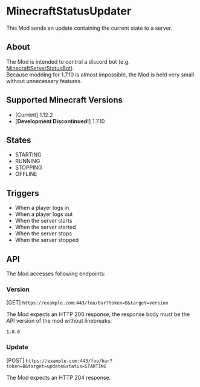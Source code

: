 # MinecraftStatusUpdater

This Mod sends an update containing the current state to a server.

## About

The Mod is intended to control a discord bot (e.g. [MinecraftServerStatusBot](https://github.com/pr0LebenImHolz/MinecraftServerStatusBot)).<br />
Because modding for 1.7.10 is almost impossible, the Mod is held very small without unnecessary features.

## Supported Minecraft Versions

- [Current] 1.12.2
- [**Development Discontinued!**] 1.7.10

## States

- STARTING
- RUNNING
- STOPPING
- OFFLINE

## Triggers

- When a player logs in
- When a player logs out
- When the server starts
- When the server started
- When the server stops
- When the server stopped

## API

The Mod accesses following endpoints:

### Version

[GET] `https://example.com:443/foo/bar?token=B&target=version`

The Mod expects an HTTP 200 response, the response body must be the API version of the mod without linebreaks:

`1.0.0`

### Update

[POST] `https://example.com:443/foo/bar?token=B&target=update&status=STARTING`

The Mod expects an HTTP 204 response.
  

